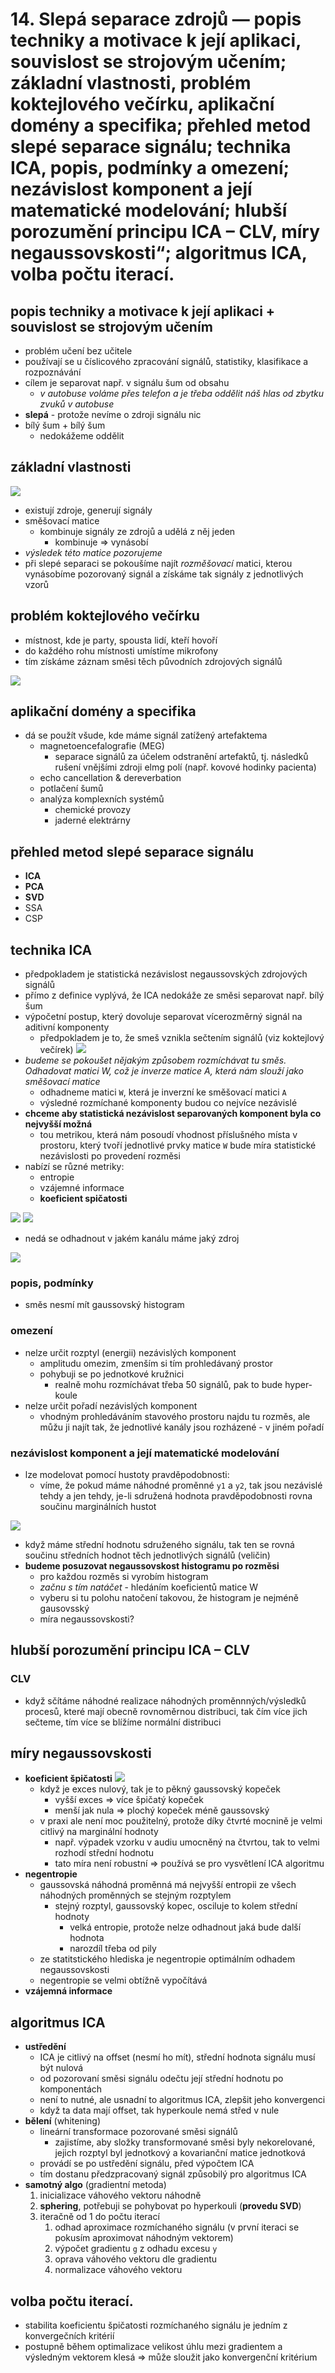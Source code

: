 # 14. Slepá separace zdrojů — popis techniky a motivace k jejı́ aplikaci, souvislost se strojovým učenı́m; základnı́ vlastnosti, problém koktejlového večı́rku, aplikačnı́ domény a specifika; přehled metod slepé separace signálu; technika ICA, popis, podmı́nky a omezenı́; nezávislost komponent a jejı́ matematické modelovánı́; hlubšı́ porozuměnı́ principu ICA – CLV, mı́ry negaussovskosti“; algoritmus ICA, volba počtu iteracı́.

## popis techniky a motivace k jejı́ aplikaci + souvislost se strojovým učením
- problém učení bez učitele
- používají se u číslicového zpracování signálů, statistiky, klasifikace a rozpoznávání
- cílem je separovat např. v signálu šum od obsahu
    - _v autobuse voláme přes telefon a je třeba oddělit náš hlas od zbytku zvuků v autobuse_
- **slepá** - protože nevíme o zdroji signálu nic
- bílý šum + bílý šum
    - nedokážeme oddělit

## základnı́ vlastnosti
![](res/basic.png)
- existují zdroje, generují signály
- směšovací matice
    - kombinuje signály ze zdrojů a udělá z něj jeden
        - kombinuje => vynásobí
- _výsledek této matice pozorujeme_
- při slepé separaci se pokoušíme najít _rozměšovací_ matici, kterou vynásobíme pozorovaný signál a získáme tak signály z jednotlivých vzorů

## problém koktejlového večı́rku
- místnost, kde je party, spousta lidí, kteří hovoří
- do každého rohu místnosti umístíme mikrofony
- tím získáme záznam směsi těch původních zdrojových signálů

![](res/party.png)
## aplikačnı́ domény a specifika
- dá se použít všude, kde máme signál zatížený artefaktema
    - magnetoencefalografie (MEG)
        - separace signálů za účelem odstranění artefaktů, tj. následků rušení vnějšími zdroji elmg polí (např. kovové hodinky pacienta)
    - echo cancellation & dereverbation
    - potlačení šumů
    - analýza komplexních systémů
        - chemické provozy
        - jaderné elektrárny
## přehled metod slepé separace signálu
- **ICA**   
- **PCA**
- **SVD**
- SSA
- CSP

## technika ICA
- předpokladem je statistická nezávislost negaussovských zdrojových signálů
- přímo z definice vyplývá, že ICA nedokáže ze směsi separovat např. bílý šum
- výpočetní postup, který dovoluje separovat vícerozměrný signál na aditivní komponenty
    - předpokladem je to, že smeš vznikla sečtením signálů (viz koktejlový večírek)
![](res/ica-definition.png)
- _budeme se pokoušet nějakým způsobem rozmíchávat tu směs. Odhadovat matici W, což je inverze matice A, která nám slouží jako směšovací matice_
    - odhadneme matici `W`, která je inverzní ke směšovací matici `A`
    - výsledné rozmíchané komponenty budou co nejvíce nezávislé
- **chceme aby statistická nezávislost separovaných komponent byla co nejvyšší možná** 
    - tou metrikou, která nám posoudí vhodnost příslušného místa v prostoru, který tvoří jednotlivé prvky matice `W` bude míra statistické nezávislosti po provedení rozměsi 
- nabízí se různé metriky:
    - entropie
    - vzájemné informace
    - **koeficient spičatosti**

![](res/ica-vs-pca.png)
![](res/ica-vs-pca-2.png)
- nedá se odhadnout v jakém kanálu máme jaký zdroj

![](res/ica-model.png)

### popis, podmı́nky
- směs nesmí mít gaussovský histogram

### omezení

- nelze určit rozptyl (energii) nezávislých komponent
    - amplitudu omezim, zmenším si tím prohledávaný prostor
    - pohybuji se po jednotkové kružnici
        - realně mohu rozmíchávat třeba 50 signálů, pak to bude hyper-koule
- nelze určit pořadí nezávislých komponent
    - vhodným prohledáváním stavového prostoru najdu tu rozměs, ale můžu ji najít tak, že jednotlivé kanály jsou rozházené - v jiném pořadí


### nezávislost komponent a jejı́ matematické modelovánı́
- lze modelovat pomocí hustoty pravděpodobnosti:
    - víme, že pokud máme náhodné proměnné `y1` a `y2`, tak jsou nezávislé tehdy a jen tehdy, je-li sdružená hodnota pravděpodobnosti rovna součinu marginálních hustot

![](res/ica-math.png)

- když máme střední hodnotu sdruženého signálu, tak ten se rovná součinu středních hodnot těch jednotlivých signálů (veličin)
- **budeme posuzovat negaussovskost histogramu po rozměsi**
    - pro každou rozměs si vyrobím histogram
    - _začnu s tím natáčet_ - hledáním koeficientů matice W
    - vyberu si tu polohu natočení takovou, že histogram je nejméně gausovsský 
    - míra negaussovskosti?

## hlubšı́ porozuměnı́ principu ICA – CLV
### CLV
- když sčítáme náhodné realizace náhodných proměnnných/výsledků procesů, které mají obecně rovnoměrnou distribuci, tak čím více jich sečteme, tím více se blížíme normální distribuci

## mı́ry negaussovskosti
- **koeficient špičatosti**
![](res/pointiness.png)
    - když je exces nulový, tak je to pěkný gaussovský kopeček
        - vyšší exces => více špičatý kopeček
        - menší jak nula => plochý kopeček méně gaussovský
    - v praxi ale není moc použitelný, protože díky čtvrté mocnině je velmi citlivý na marginální hodnoty
        - např. výpadek vzorku v audiu umocněný na čtvrtou, tak to velmi rozhodí střední hodnotu
        - tato míra není robustní => používá se pro vysvětlení ICA algoritmu
- **negentropie**
    - gaussovská náhodná proměnná má nejvyšší entropii ze všech náhodných proměnných se stejným rozptylem
        - stejný rozptyl, gaussovský kopec, osciluje to kolem střední hodnoty
            - velká entropie, protože nelze odhadnout jaká bude další hodnota
            - narozdíl třeba od pily
    - ze statitstického hlediska je negentropie optimálním odhadem negaussovskosti
    - negentropie se velmi obtížně vypočítává
- **vzájemná informace**

## algoritmus ICA
- **ustředění** 
    - ICA je citlivý na offset (nesmí ho mít), střední hodnota signálu musí být nulová 
    - od pozorovaní směsi signálu odečtu její střední hodnotu po komponentách
    - není to nutné, ale usnadní to algoritmus ICA, zlepšit jeho konvergenci 
    - když ta data mají offset, tak hyperkoule nemá střed v nule
- **bělení** (whitening)
    - lineární transformace pozorované směsi signálů
        - zajistíme, aby složky transformované směsi byly nekorelované, jejich rozptyl byl jednotkový a kovarianční matice jednotková
    - provádí se po ustředění signálu, před výpočtem ICA
    - tím dostanu předzpracovaný signál způsobilý pro algoritmus ICA
- **samotný algo** (gradientní metoda)
    1. inicializace váhového vektoru náhodně
    2. **sphering**, potřebuji se pohybovat po hyperkouli (**provedu SVD**)
    3. iteračně od 1 do počtu iterací
        1. odhad aproximace rozmíchaného signálu (v první iteraci se pokusím aproximovat náhodným vektorem)
        2. výpočet gradientu `g` z odhadu excesu `y`
        3. oprava váhového vektoru dle gradientu
        4. normalizace váhového vektoru

## volba počtu iteracı́.
- stabilita koeficientu špičatosti rozmíchaného signálu je jedním z konvergečních kritérií 
- postupně během optimalizace velikost úhlu mezi gradientem a výsledným vektorem klesá => může sloužit jako konvergenční kritérium
